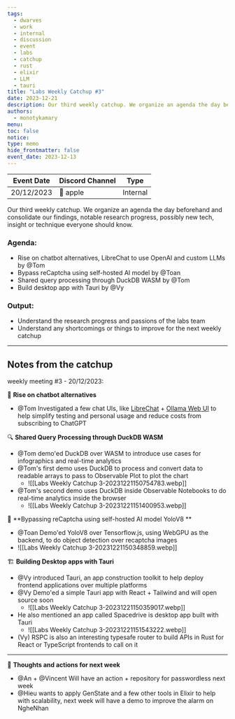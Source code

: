 ```yaml
---
tags:
  - dwarves
  - work
  - internal
  - discussion
  - event
  - labs
  - catchup
  - rust
  - elixir
  - LLM
  - tauri
title: "Labs Weekly Catchup #3"
date: 2023-12-21
description: Our third weekly catchup. We organize an agenda the day beforehand and consolidate our findings, notable research progress, possibly new tech, insight or technique everyone should know.
authors:
  - monotykamary
menu: 
toc: false
notice: 
type: memo
hide_frontmatter: false
event_date: 2023-12-13
---
```


| Event Date                                                                                                                                                                                                                                                                                                                                                                                                                                                                                                                                                                                                                                                                                                                                                                                                    | Discord Channel | Type     |
| ------------------------------------------------------------------------------------------------------------------------------------------------------------------------------------------------------------------------------------------------------------------------------------------------------------------------------------------------------------------------------------------------------------------------------------------------------------------------------------------------------------------------------------------------------------------------------------------------------------------------------------------------------------------------------------------------------------------------------------------------------------------------------------------------------------- | --------------- | -------- |
| 20/12/2023 | 🍎 apple   | Internal |

Our third weekly catchup. We organize an agenda the day beforehand and consolidate our findings, notable research progress, possibly new tech, insight or technique everyone should know.
### Agenda:
- Rise on chatbot alternatives, LibreChat to use OpenAI and custom LLMs by @Tom
- Bypass reCaptcha using self-hosted AI model by @Toan
- Shared query processing through DuckDB WASM by @Tom
- Build desktop app with Tauri by @Vy

### Output:
- Understand the research progress and passions of the labs team
- Understand any shortcomings or things to improve for the next weekly catchup

---

## Notes from the catchup

weekly meeting #3 - 20/12/2023:

🧠 **Rise on chatbot alternatives**
- @Tom Investigated a few chat UIs, like [LibreChat](https://docs.librechat.ai/) + [Ollama Web UI](https://github.com/ollama-webui/ollama-webui) to help simplify testing and personal usage and reduce costs from subscribing to ChatGPT

🔍 **Shared Query Processing through DuckDB WASM**
- @Tom demo'ed DuckDB over WASM to introduce use cases for infographics and real-time analytics
- @Tom's first demo uses DuckDB to process and convert data to readable arrays to pass to Observable Plot to plot the chart
	- ![[Labs Weekly Catchup 3-20231221150754783.webp]]
- @Tom's second demo uses DuckDB inside Observable Notebooks to do real-time analytics inside the browser
	- ![[Labs Weekly Catchup 3-20231221151400953.webp]]

🥽 **Bypassing reCaptcha using self-hosted AI model YoloV8 **
- @Toan Demo'ed YoloV8 over Tensorflow.js, using WebGPU as the backend, to do object detection over recaptcha images
- ![[Labs Weekly Catchup 3-20231221150348859.webp]]

🏗️ **Building Desktop apps with Tauri**
- @Vy introduced Tauri, an app construction toolkit to help deploy frontend applications over multiple platforms
- @Vy Demo'ed a simple Tauri app with React + Tailwind and will open source soon
	- ![[Labs Weekly Catchup 3-20231221150359017.webp]]
- He also mentioned an app called Spacedrive is desktop app built with Tauri
	- ![[Labs Weekly Catchup 3-20231221151543222.webp]]
- (Vy) RSPC is also an interesting typesafe router to build APIs in Rust for React or TypeScript frontends to call on it

---

💭 **Thoughts and actions for next week**
- @An + @Vincent Will have an action + repository for passwordless next week
- @Hieu wants to apply GenState and a few other tools in Elixir to help with scalability, next week will have a demo to improve the alarm on NgheNhan